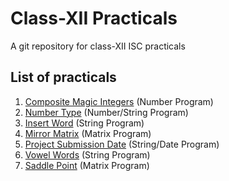 # Class-XII Practicals
A git repository for class-XII ISC practicals
## List of practicals
1. [Composite Magic Integers](/practical-1/) (Number Program)
2. [Number Type](/practical-2/) (Number/String Program)
3. [Insert Word](/practical-3/) (String Program)
4. [Mirror Matrix](/practical-4/) (Matrix Program)
5. [Project Submission Date](/practical-5/) (String/Date Program)
6. [Vowel Words](/practical-6/) (String Program)
7. [Saddle Point](/practical-7/) (Matrix Program)